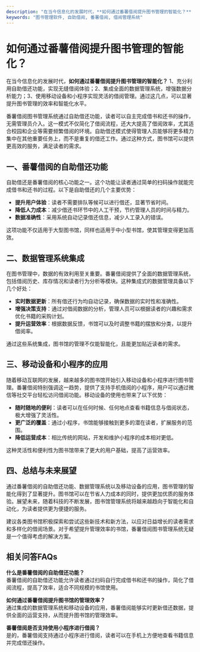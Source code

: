 ```yaml
---
description: "在当今信息化的发展时代，**如何通过番薯借阅提升图书管理的智能化？** 1、充分利用自助借还功能，实现无缝借阅体验；2、集成全面的数据管理系统，增强数据分析能力；3、使用移动设备和小程序实现灵活的借阅管理。通过这几点，可以显著提升图书管理的效率和智能化水平。"
keywords: "图书管理软件, 自助借阅, 番薯借阅, 借阅管理系统"
---
```

# 如何通过番薯借阅提升图书管理的智能化？

在当今信息化的发展时代，**如何通过番薯借阅提升图书管理的智能化？** 1、充分利用自助借还功能，实现无缝借阅体验；2、集成全面的数据管理系统，增强数据分析能力；3、使用移动设备和小程序实现灵活的借阅管理。通过这几点，可以显著提升图书管理的效率和智能化水平。

番薯借阅图书管理系统通过自助借还功能，读者可以自主完成借书和还书的操作，无需管理员介入。这一模式不仅简化了借阅流程，还大大提高了借阅效率，尤其适合校园和企业等需要频繁借阅的环境。自助借还模式使得管理人员能够将更多精力集中在其他重要任务上，而不是重复的借还工作。通过这种方式，图书馆可以提供更高效的服务，满足读者的需求。

## **一、番薯借阅的自助借还功能**

自助借还是番薯借阅的核心功能之一。这个功能让读者通过简单的扫码操作就能完成借书和还书的过程。以下是自助借还的几个主要优势：

- **提升用户体验**：读者不需要排队等候可以进行借还，显著节省时间。
- **降低人力成本**：减少借还书环节中的人工干预，节约管理人员的时间与精力。
- **数据准确性**：采用系统自动记录借还信息，减少人工录入的错误。
  
这项功能不仅适用于大型图书馆，同样也适用于中小型书馆，使其管理变得更加高效。

## **二、数据管理系统集成**

在图书管理中，数据的有效利用至关重要。番薯借阅提供了全面的数据管理系统，包括借阅历史、库存情况和读者行为分析等模块。这种集成式的数据管理具备以下几个好处：

- **实时数据更新**：所有借还行为均自动记录，确保数据的实时性和准确性。
- **增强决策支持**：通过对借阅数据的分析，管理人员可以根据读者的兴趣和需求优化书籍的采购计划。
- **提升运营效率**：根据数据反馈，书馆可以及时调整书籍的摆放和分类，以提升借阅率。

通过这些系统集成，图书馆的管理不仅能智能化，且能更加贴近读者的需求。

## **三、移动设备和小程序的应用**

随着移动互联网的发展，越来越多的图书馆开始引入移动设备和小程序进行图书管理。番薯借阅特别强调这一趋势，提供了支持手机借阅的小程序，用户可以通过微信等社交平台轻松访问借阅功能。移动设备的使用也带来了以下优势：

- **随时随地的便利**：读者可以在任何时候、任何地点查看书籍信息与借阅状态，极大增强了灵活性。
- **更广泛的覆盖**：通过小程序，书馆能够接触到更多的潜在读者，扩展服务的范围。
- **降低运营成本**：相比传统的网站，开发和维护小程序的成本相对更低。

这种灵活性和便利性为图书馆带来了更大的用户基础，提高了运营效率。

## **四、总结与未来展望**

通过番薯借阅的自助借还功能、数据管理系统以及移动设备的应用，图书管理的智能化得到了显著提升。图书馆可以在节省人力成本的同时，提供更加优质的服务体验。展望未来，随着科技的不断发展，图书馆管理系统将越来越趋向于智能化和自动化，为读者提供更为便捷的服务。

建议各类图书馆积极探索和尝试这些新技术和新方法，以应对日益增长的读者需求和多样化的借阅场景。对于希望提升管理效率的书馆，番薯借阅图书管理系统无疑是一个值得考虑的解决方案。

## 相关问答FAQs

**什么是番薯借阅的自助借还功能？**  
番薯借阅的自助借还功能允许读者通过扫码自行完成借书和还书的操作，简化了借阅流程，提高了效率，适合不同规模的书馆使用。

**如何通过番薯借阅提升图书馆的管理效率？**  
通过集成的数据管理系统和移动设备的应用，番薯借阅能够实时更新借还数据，提供全面的运营支持，从而提升图书馆的管理效率。

**番薯借阅是否支持使用小程序进行借阅？**  
是的，番薯借阅支持通过小程序进行借阅，读者可以在手机上方便地查看书籍信息并完成借还操作。
